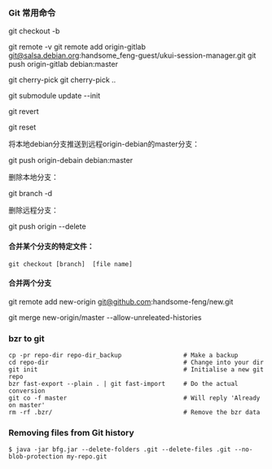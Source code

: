 ### Git 常用命令
git checkout -b <branch-name>

git remote -v
git remote add origin-gitlab git@salsa.debian.org:handsome_feng-guest/ukui-session-manager.git
git push origin-gitlab debian:master

git cherry-pick <commit-id>
git cherry-pick <start-commit-id>..<end-commit-id>

git submodule update --init

git revert <commit-id>

git reset



将本地debian分支推送到远程origin-debian的master分支：

git push origin-debain debian:master



删除本地分支：

git branch -d <branchName>

删除远程分支：

git push origin --delete <branchName>

#### 合并某个分支的特定文件：

`git checkout [branch]  [file name]`

#### 合并两个分支

git remote add new-origin git@github.com:handsome-feng/new.git

git merge new-origin/master --allow-unreleated-histories



### bzr to git

```
cp -pr repo-dir repo-dir_backup                 # Make a backup
cd repo-dir                                     # Change into your dir
git init                                        # Initialise a new git repo
bzr fast-export --plain . | git fast-import     # Do the actual conversion
git co -f master                                # Will reply 'Already on master'
rm -rf .bzr/                                    # Remove the bzr data
```



### Removing files from Git history

`$ java -jar bfg.jar --delete-folders .git --delete-files .git --no-blob-protection my-repo.git`